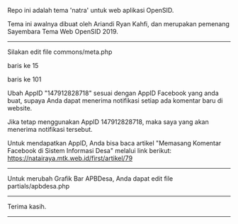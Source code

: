 Repo ini adalah tema 'natra' untuk web aplikasi OpenSID.

Tema ini awalnya dibuat oleh Ariandi Ryan Kahfi, dan merupakan pemenang Sayembara Tema Web OpenSID 2019.





******************************************************
Silakan edit file commons/meta.php

baris ke 15
	<meta property="fb:app_id" content="147912828718">

baris ke 101
	<script async defer crossorigin="anonymous"
	src="https://connect.facebook.net/id_ID/sdk.js#
	xfbml=1&version=v3.2&appId=147912828718&autoLog
	AppEvents=1"></script>

Ubah AppID "147912828718" sesuai dengan AppID
Facebook yang anda buat, supaya Anda dapat menerima
notifikasi setiap ada komentar baru di website.

Jika tetap menggunakan AppID 147912828718, maka saya
yang akan menerima notifikasi tersebut.

Untuk mendapatkan AppID, Anda bisa baca artikel
"Memasang Komentar Facebook di Sistem Informasi Desa"
melalui link berikut:
https://natairaya.mtk.web.id/first/artikel/79

******************************************************
Untuk merubah Grafik Bar APBDesa,
Anda dapat edit file partials/apbdesa.php

******************************************************
Terima kasih.

******************************************************
